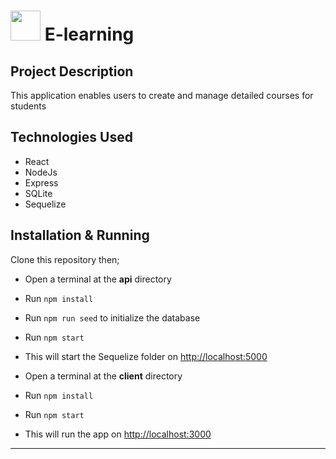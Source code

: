 # <img src="https://github.com/TheTinyCoder/webstack_project/blob/main/client/public/favicon.ico" width="48"> E-learning


## Project Description

This application enables users to create and manage detailed courses for students

## Technologies Used

* React
* NodeJs
* Express
* SQLite
* Sequelize

## Installation & Running

Clone this repository then;

- Open a terminal at the **api** directory
- Run `npm install`
- Run `npm run seed` to initialize the database
- Run `npm start`
- This will start the Sequelize folder on [http://localhost:5000](http://localhost:5000)


- Open a terminal at the **client** directory
- Run `npm install`
- Run `npm start`
- This will run the app on [http://localhost:3000](http://localhost:3000)

---
